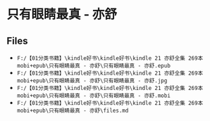 # 只有眼睛最真 - 亦舒

## Files

- `F:/【01分类书籍】\kindle好书\kindle好书\kindle 21 亦舒全集 269本 mobi+epub\只有眼睛最真 - 亦舒\只有眼睛最真 - 亦舒.epub`
- `F:/【01分类书籍】\kindle好书\kindle好书\kindle 21 亦舒全集 269本 mobi+epub\只有眼睛最真 - 亦舒\只有眼睛最真 - 亦舒.jpg`
- `F:/【01分类书籍】\kindle好书\kindle好书\kindle 21 亦舒全集 269本 mobi+epub\只有眼睛最真 - 亦舒\只有眼睛最真 - 亦舒.mobi`
- `F:/【01分类书籍】\kindle好书\kindle好书\kindle 21 亦舒全集 269本 mobi+epub\只有眼睛最真 - 亦舒\files.md`
